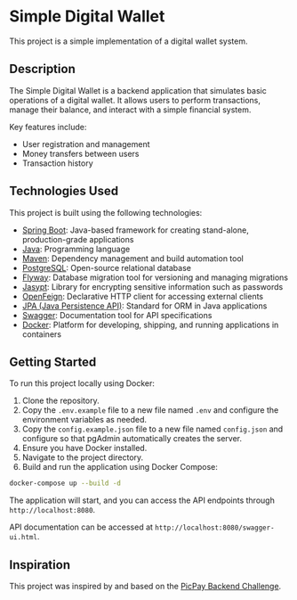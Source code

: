 # Simple Digital Wallet

This project is a simple implementation of a digital wallet system.

## Description

The Simple Digital Wallet is a backend application that simulates basic operations of a digital wallet. It allows users to perform transactions, manage their balance, and interact with a simple financial system.

Key features include:

- User registration and management
- Money transfers between users
- Transaction history

## Technologies Used

This project is built using the following technologies:

- [Spring Boot](https://spring.io/projects/spring-boot): Java-based framework for creating stand-alone, production-grade applications
- [Java](https://www.java.com/): Programming language
- [Maven](https://maven.apache.org/): Dependency management and build automation tool
- [PostgreSQL](https://www.postgresql.org/): Open-source relational database
- [Flyway](https://flywaydb.org/): Database migration tool for versioning and managing migrations
- [Jasypt](http://www.jasypt.org/): Library for encrypting sensitive information such as passwords
- [OpenFeign](https://github.com/OpenFeign/feign): Declarative HTTP client for accessing external clients
- [JPA (Java Persistence API)](https://jakarta.ee/specifications/persistence/): Standard for ORM in Java applications
- [Swagger](https://swagger.io/): Documentation tool for API specifications
- [Docker](https://www.docker.com/): Platform for developing, shipping, and running applications in containers

## Getting Started

To run this project locally using Docker:

1. Clone the repository.
2. Copy the `.env.example` file to a new file named `.env` and configure the environment variables as needed.
3. Copy the `config.example.json` file to a new file named `config.json` and configure so that pgAdmin automatically creates the server.
4. Ensure you have Docker installed.
5. Navigate to the project directory.
6. Build and run the application using Docker Compose:

```bash
docker-compose up --build -d
```

The application will start, and you can access the API endpoints through `http://localhost:8080`.

API documentation can be accessed at `http://localhost:8080/swagger-ui.html`.

## Inspiration

This project was inspired by and based on the [PicPay Backend Challenge](https://github.com/PicPay/picpay-desafio-backend).

